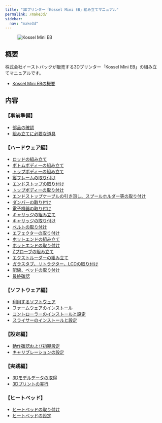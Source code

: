 ```yaml
---
title: "3Dプリンター「Kossel Mini EB」組み立てマニュアル"
permalink: /make3d/
sidebar:
  nav: "make3d"
---
```

<figure>
  <img src="{{ '/assets/images/make3d/KosselMiniEB.jpg' | relative_url }}" alt="Kossel Mini EB">
</figure>

## 概要

株式会社イーストバックが販売する3Dプリンター「Kossel Mini EB」の組み立てマニュアルです。

- [Kossel Mini EBの概要](/archives/make3d/about-kossel-mini-eb/)

## 内容

### 【事前準備】

- [部品の確認](/archives/make3d/check-parts/)
- [組み立てに必要な道具](/archives/make3d/tools-required-for-assembly/)

### 【ハードウェア編】

- [ロッドの組み立て](/archives/make3d/assembling-the-rods/)
- [ボトムボディーの組み立て](/archives/make3d/bottom-body-assembly/)
- [トップボディーの組み立て](/archives/make3d/assembling-the-top-body/)
- [縦フレームの取り付け](/archives/make3d/installation-of-vertical-frame/)
- [エンドストップの取り付け](/archives/make3d/installation-of-end-stop/)
- [トップボディーの取り付け](/archives/make3d/installation-of-top-body/)
- [エンドストップケーブルの引き回し、スプールホルダー等の取り付け](/archives/make3d/route-of-end-stop-cable-etc/)
- [ダンパーの取り付け](/archives/make3d/damper-installation/)
- [電子機器の取り付け](/archives/make3d/installation-of-electronic-devices/)
- [キャリッジの組み立て](/archives/make3d/carriage-assembly/)
- [キャリッジの取り付け](/archives/make3d/carriage-installation/)
- [ベルトの取り付け](/archives/make3d/belt-installation/)
- [エフェクターの取り付け](/archives/make3d/installation-of-effector/)
- [ホットエンドの組み立て](/archives/make3d/assembling-the-hot-end/)
- [ホットエンドの取り付け](/archives/make3d/hot-end-installation/)
- [Zプローブの組み立て](/archives/make3d/assembling-the-z-probe/)
- [エクストルーダーの組み立て](/archives/make3d/extruder-assembly/)
- [ガラスタブ、リトラクター、LCDの取り付け](/archives/make3d/installation-of-glass-etc/)
- [配線、ベッドの取り付け](/archives/make3d/wiring-and-bed-installation/)
- [最終確認](/archives/make3d/final-confirmation/)

### 【ソフトウェア編】

- [利用するソフトウェア](/archives/make3d/software-to-use/)
- [ファームウェアのインストール](/archives/make3d/firmware-installation/)
- [コントローラーのインストールと設定](/archives/make3d/controller-installation/)
- [スライサーのインストールと設定](/archives/make3d/slicer-installation/)

### 【設定編】

- [動作確認および初期設定](/archives/make3d/operation-check-and-initial-setting/)
- [キャリブレーションの設定](/archives/make3d/calibration-settings/)

### 【実践編】

- [3Dモデルデータの取得](/archives/make3d/acquisition-of-3d-model-data/)
- [3Dプリントの実行](/archives/make3d/3d-printing/)

### 【ヒートベッド】

- [ヒートベッドの取り付け](/archives/make3d/installation-of-heat-bed/)
- [ヒートベッドの設定](/archives/make3d/heat-bed-setting/)
